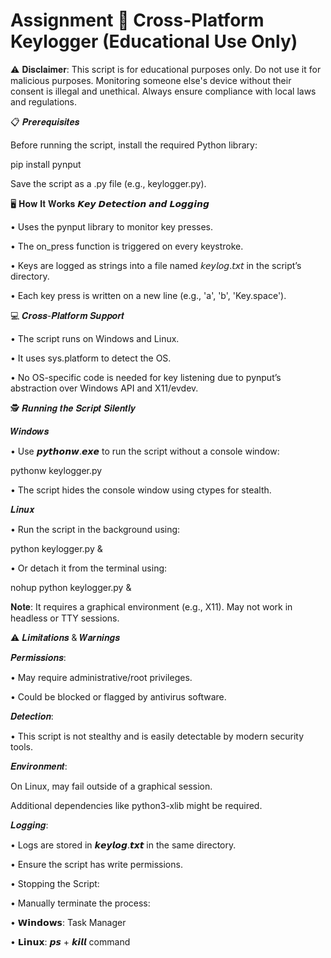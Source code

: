 # Assignment 🔑 Cross-Platform Keylogger (Educational Use Only)

⚠️ 𝐃𝐢𝐬𝐜𝐥𝐚𝐢𝐦𝐞𝐫:
This script is for educational purposes only. Do not use it for malicious purposes. Monitoring someone else's device without their consent is illegal and unethical. Always ensure compliance with local laws and regulations.

📋 𝑷𝒓𝒆𝒓𝒆𝒒𝒖𝒊𝒔𝒊𝒕𝒆𝒔

Before running the script, install the required Python library:

pip install pynput


Save the script as a .py file (e.g., keylogger.py).

🖥️ 𝐇𝐨𝐰 𝐈𝐭 𝐖𝐨𝐫𝐤𝐬
𝙆𝙚𝙮 𝘿𝙚𝙩𝙚𝙘𝙩𝙞𝙤𝙣 𝙖𝙣𝙙 𝙇𝙤𝙜𝙜𝙞𝙣𝙜

• Uses the pynput library to monitor key presses.

• The on_press function is triggered on every keystroke.

• Keys are logged as strings into a file named 𝘬𝘦𝘺𝘭𝘰𝘨.𝘵𝘹𝘵 in the script’s directory.

• Each key press is written on a new line (e.g., 'a', 'b', 'Key.space').

💻 𝑪𝒓𝒐𝒔𝒔-𝑷𝒍𝒂𝒕𝒇𝒐𝒓𝒎 𝑺𝒖𝒑𝒑𝒐𝒓𝒕

• The script runs on Windows and Linux.

• It uses sys.platform to detect the OS.

• No OS-specific code is needed for key listening due to pynput’s abstraction over Windows API and X11/evdev.

🕵️ 𝑹𝒖𝒏𝒏𝒊𝒏𝒈 𝒕𝒉𝒆 𝑺𝒄𝒓𝒊𝒑𝒕 𝑺𝒊𝒍𝒆𝒏𝒕𝒍𝒚

𝑾𝒊𝒏𝒅𝒐𝒘𝒔

• Use 𝙥𝙮𝙩𝙝𝙤𝙣𝙬.𝙚𝙭𝙚 to run the script without a console window:

pythonw keylogger.py


• The script hides the console window using ctypes for stealth.

𝑳𝒊𝒏𝒖𝒙

• Run the script in the background using:

python keylogger.py &


• Or detach it from the terminal using:

nohup python keylogger.py &


𝐍𝐨𝐭𝐞: It requires a graphical environment (e.g., X11). May not work in headless or TTY sessions.

⚠️ 𝑳𝒊𝒎𝒊𝒕𝒂𝒕𝒊𝒐𝒏𝒔 & 𝑾𝒂𝒓𝒏𝒊𝒏𝒈𝒔

𝑷𝒆𝒓𝒎𝒊𝒔𝒔𝒊𝒐𝒏𝒔:

• May require administrative/root privileges.

• Could be blocked or flagged by antivirus software.

𝑫𝒆𝒕𝒆𝒄𝒕𝒊𝒐𝒏:

• This script is not stealthy and is easily detectable by modern security tools.

𝑬𝒏𝒗𝒊𝒓𝒐𝒏𝒎𝒆𝒏𝒕:

On Linux, may fail outside of a graphical session.

Additional dependencies like python3-xlib might be required.

𝑳𝒐𝒈𝒈𝒊𝒏𝒈:

• Logs are stored in 𝙠𝙚𝙮𝙡𝙤𝙜.𝙩𝙭𝙩 in the same directory.

• Ensure the script has write permissions.

• Stopping the Script:

• Manually terminate the process:

• 𝗪𝗶𝗻𝗱𝗼𝘄𝘀: Task Manager

• 𝗟𝗶𝗻𝘂𝘅: 𝙥𝙨 + 𝙠𝙞𝙡𝙡 command
